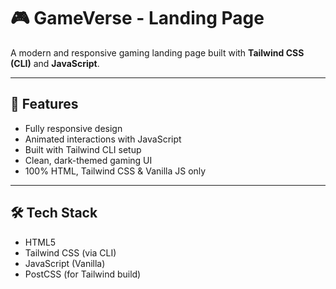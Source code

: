 # 🎮 GameVerse - Landing Page

A modern and responsive gaming landing page built with **Tailwind CSS (CLI)** and **JavaScript**.

---

## 🚀 Features

- Fully responsive design
- Animated interactions with JavaScript
- Built with Tailwind CLI setup
- Clean, dark-themed gaming UI
- 100% HTML, Tailwind CSS & Vanilla JS only

---

## 🛠 Tech Stack

- HTML5
- Tailwind CSS (via CLI)
- JavaScript (Vanilla)
- PostCSS (for Tailwind build)
